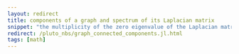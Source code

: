 ```yaml
---
layout: redirect
title: components of a graph and spectrum of its Laplacian matrix
snippet: "the multiplicity of the zero eigenvalue of the Laplacian matrix of a graph is equal to the number of components of the graph."
redirect: /pluto_nbs/graph_connected_components.jl.html
tags: [math]
---
```

